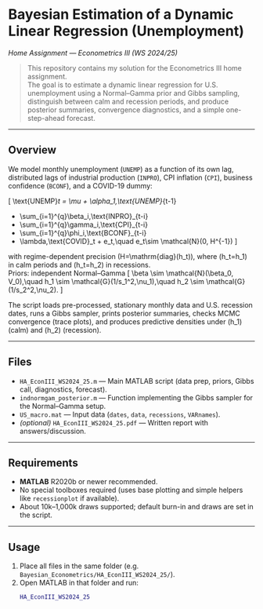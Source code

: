 # Bayesian Estimation of a Dynamic Linear Regression (Unemployment)
*Home Assignment — Econometrics III (WS 2024/25)*

> This repository contains my solution for the Econometrics III home assignment.  
> The goal is to estimate a dynamic linear regression for U.S. unemployment using a
> Normal–Gamma prior and Gibbs sampling, distinguish between calm and recession
> periods, and produce posterior summaries, convergence diagnostics, and a simple
> one-step-ahead forecast.

---

## Overview
We model monthly unemployment (`UNEMP`) as a function of its own lag, distributed lags of industrial production (`INPRO`), CPI inflation (`CPI`), business confidence (`BCONF`), and a COVID-19 dummy:

\[
\text{UNEMP}_t = \mu + \alpha_1\,\text{UNEMP}_{t-1}
+ \sum_{i=1}^{q}\beta_i\,\text{INPRO}_{t-i}
+ \sum_{i=1}^{q}\gamma_i\,\text{CPI}_{t-i}
+ \sum_{i=1}^{q}\phi_i\,\text{BCONF}_{t-i}
+ \lambda\,\text{COVID}_t + e_t,\quad e_t\sim \mathcal{N}(0, H^{-1})
\]

with regime-dependent precision \(H=\mathrm{diag}(h_t)\), where \(h_t=h_1\) in calm periods and \(h_t=h_2\) in recessions.  
Priors: independent Normal–Gamma
\[
\beta \sim \mathcal{N}(\beta_0, V_0),\quad
h_1 \sim \mathcal{G}(1/s_1^2,\nu_1),\quad
h_2 \sim \mathcal{G}(1/s_2^2,\nu_2).
\]

The script loads pre-processed, stationary monthly data and U.S. recession dates, runs a Gibbs sampler, prints posterior summaries, checks MCMC convergence (trace plots), and produces predictive densities under \(h_1\) (calm) and \(h_2\) (recession).

---

## Files
- `HA_EconIII_WS2024_25.m` — Main MATLAB script (data prep, priors, Gibbs call, diagnostics, forecast).
- `indnormgam_posterior.m` — Function implementing the Gibbs sampler for the Normal–Gamma setup.
- `US_macro.mat` — Input data (`dates`, `data`, `recessions`, `VARnames`).
- *(optional)* `HA_EconIII_WS2024_25.pdf` — Written report with answers/discussion.

---

## Requirements
- **MATLAB** R2020b or newer recommended.
- No special toolboxes required (uses base plotting and simple helpers like `recessionplot` if available).
- About 10k–1,000k draws supported; default burn-in and draws are set in the script.

---

## Usage
1. Place all files in the same folder (e.g. `Bayesian_Econometrics/HA_EconIII_WS2024_25/`).
2. Open MATLAB in that folder and run:
   ```matlab
   HA_EconIII_WS2024_25
